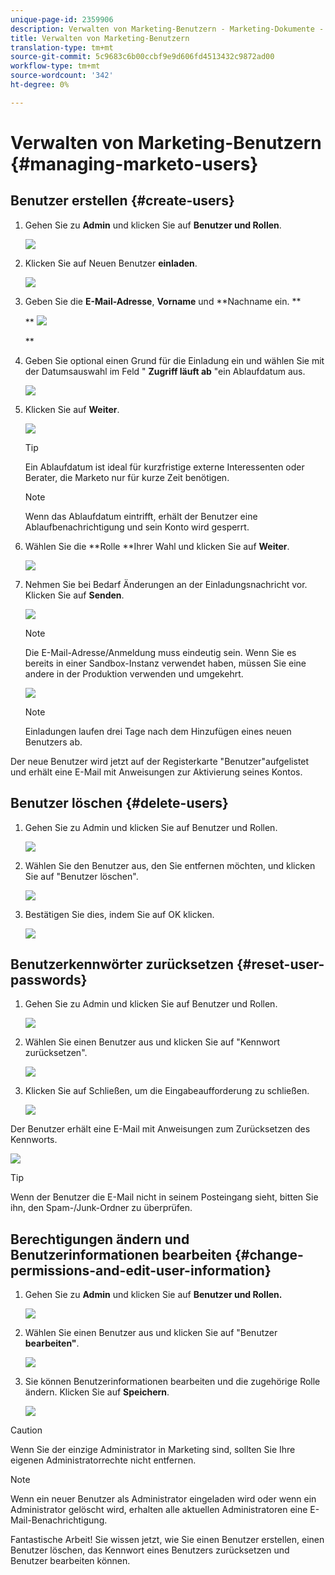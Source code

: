 ```yaml
---
unique-page-id: 2359906
description: Verwalten von Marketing-Benutzern - Marketing-Dokumente - Produktdokumentation
title: Verwalten von Marketing-Benutzern
translation-type: tm+mt
source-git-commit: 5c9683c6b00ccbf9e9d606fd4513432c9872ad00
workflow-type: tm+mt
source-wordcount: '342'
ht-degree: 0%

---
```



# Verwalten von Marketing-Benutzern {#managing-marketo-users}

## Benutzer erstellen {#create-users}

1. Gehen Sie zu **Admin** und klicken Sie auf **Benutzer und Rollen**.

   ![](assets/image2014-9-9-11-3a34-3a58.png)

1. Klicken Sie auf Neuen Benutzer **einladen**.

   ![](assets/image2014-9-9-11-3a35-3a15.png)

1. Geben Sie die **E-Mail-Adresse**, **Vorname** und **Nachname ein. **

   ** ![](assets/image2016-5-24-9-3a45-3a30.png)

   **

1. Geben Sie optional einen Grund für die Einladung ein und wählen Sie mit der Datumsauswahl im Feld &quot; **Zugriff läuft ab** &quot;ein Ablaufdatum aus.

   ![](assets/image2016-6-29-15-3a52-3a18.png)

1. Klicken Sie auf **Weiter**.

   ![](assets/image2016-5-24-9-3a58-3a10.png)

   >[!TIP]
   >
   >Ein Ablaufdatum ist ideal für kurzfristige externe Interessenten oder Berater, die Marketo nur für kurze Zeit benötigen.

   >[!NOTE]
   >
   >Wenn das Ablaufdatum eintrifft, erhält der Benutzer eine Ablaufbenachrichtigung und sein Konto wird gesperrt.

1. Wählen Sie die **Rolle **Ihrer Wahl und klicken Sie auf **Weiter**.

   ![](assets/image2016-5-24-10-3a1-3a33.png)

1. Nehmen Sie bei Bedarf Änderungen an der Einladungsnachricht vor. Klicken Sie auf **Senden**.

   ![](assets/image2016-5-24-10-3a3-3a56.png)

   >[!NOTE]
   >
   >Die E-Mail-Adresse/Anmeldung muss eindeutig sein. Wenn Sie es bereits in einer Sandbox-Instanz verwendet haben, müssen Sie eine andere in der Produktion verwenden und umgekehrt.

   ![](assets/image2016-5-24-10-3a21-3a57.png)

   >[!NOTE]
   >
   >Einladungen laufen drei Tage nach dem Hinzufügen eines neuen Benutzers ab.

Der neue Benutzer wird jetzt auf der Registerkarte &quot;Benutzer&quot;aufgelistet und erhält eine E-Mail mit Anweisungen zur Aktivierung seines Kontos.

## Benutzer löschen {#delete-users}

1. Gehen Sie zu Admin und klicken Sie auf Benutzer und Rollen.

   ![](assets/image2014-9-9-11-3a36-3a21.png)

1. Wählen Sie den Benutzer aus, den Sie entfernen möchten, und klicken Sie auf &quot;Benutzer löschen&quot;.

   ![](assets/image2014-9-9-11-3a36-3a36.png)

1. Bestätigen Sie dies, indem Sie auf OK klicken.

   ![](assets/image2014-9-9-11-3a36-3a51.png)

## Benutzerkennwörter zurücksetzen {#reset-user-passwords}

1. Gehen Sie zu Admin und klicken Sie auf Benutzer und Rollen.

   ![](assets/image2014-9-9-11-3a41-3a0.png)

1. Wählen Sie einen Benutzer aus und klicken Sie auf &quot;Kennwort zurücksetzen&quot;.

   ![](assets/image2014-9-9-11-3a41-3a19.png)

1. Klicken Sie auf Schließen, um die Eingabeaufforderung zu schließen.

   ![](assets/image2014-9-9-11-3a41-3a50.png)

Der Benutzer erhält eine E-Mail mit Anweisungen zum Zurücksetzen des Kennworts.

![](assets/image2014-9-9-11-3a45-3a53.png)

>[!TIP]
>
>Wenn der Benutzer die E-Mail nicht in seinem Posteingang sieht, bitten Sie ihn, den Spam-/Junk-Ordner zu überprüfen.

## Berechtigungen ändern und Benutzerinformationen bearbeiten {#change-permissions-and-edit-user-information}

1. Gehen Sie zu **Admin** und klicken Sie auf **Benutzer und Rollen.**

   ![](assets/image2014-9-9-11-3a37-3a5.png)

1. Wählen Sie einen Benutzer aus und klicken Sie auf &quot;Benutzer **bearbeiten&quot;**.

   ![](assets/image2014-9-9-11-3a37-3a16.png)

1. Sie können Benutzerinformationen bearbeiten und die zugehörige Rolle ändern. Klicken Sie auf **Speichern**.

   ![](assets/image2014-9-9-11-3a37-3a31.png)

>[!CAUTION]
>
>Wenn Sie der einzige Administrator in Marketing sind, sollten Sie Ihre eigenen Administratorrechte nicht entfernen.

>[!NOTE]
>
>Wenn ein neuer Benutzer als Administrator eingeladen wird oder wenn ein Administrator gelöscht wird, erhalten alle aktuellen Administratoren eine E-Mail-Benachrichtigung.

Fantastische Arbeit! Sie wissen jetzt, wie Sie einen Benutzer erstellen, einen Benutzer löschen, das Kennwort eines Benutzers zurücksetzen und Benutzer bearbeiten können.
